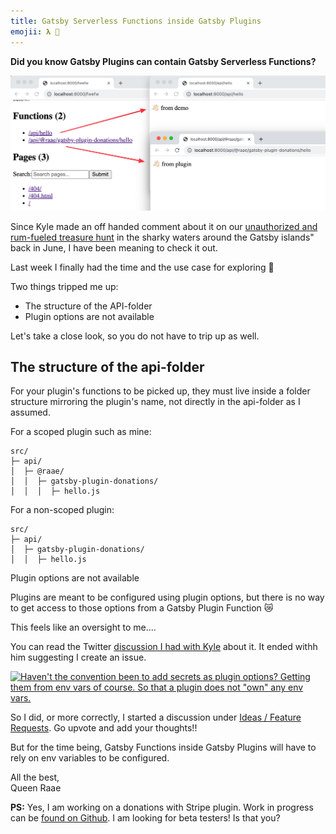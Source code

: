 ```yaml
---
title: Gatsby Serverless Functions inside Gatsby Plugins
emojii: 𝛌 🤯
---
```


**Did you know Gatsby Plugins can contain Gatsby Serverless Functions?**

![Screengrab showing a /api/hello endpoint coming from the demo site and a /api/@raae/gatsby-plugin-donations/hello endpoint coming from the plugin](./demo.png "Demo")

Since Kyle made an off handed comment about it on our [unauthorized and rum-fueled treasure hunt](https://youtu.be/gG9E7ZYbhGo) in the sharky waters around the Gatsby islands" back in June, I have been meaning to check it out.

Last week I finally had the time and the use case for exploring 🎉

Two things tripped me up:

- The structure of the API-folder
- Plugin options are not available

Let's take a close look, so you do not have to trip up as well.

## The structure of the api-folder

For your plugin's functions to be picked up, they must live inside a folder structure mirroring the plugin's name, not directly in the api-folder as I assumed.

For a scoped plugin such as mine:

```
src/
├─ api/
│  ├─ @raae/
│  │  ├─ gatsby-plugin-donations/
│  │  │  ├─ hello.js
```

For a non-scoped plugin:

```
src/
├─ api/
│  ├─ gatsby-plugin-donations/
│  │  ├─ hello.js

```

Plugin options are not available

Plugins are meant to be configured using plugin options, but there is no way to get access to those options from a Gatsby Plugin Function 😿

This feels like an oversight to me....

You can read the Twitter [discussion I had with Kyle](https://twitter.com/raae/status/1460649528202305541?s=20) about it. It ended withh him suggesting I create an issue.

[![Haven't the convention been to add secrets as plugin options?
Getting them from env vars of course. So that a plugin does not "own" any env vars. ](./tweet.png "Screengrab of Tweet")](https://twitter.com/raae/status/1460649528202305541?s=20)

So I did, or more correctly, I started a discussion under [Ideas / Feature Requests](https://github.com/gatsbyjs/gatsby/discussions/34047). Go upvote and add your thoughts!!

But for the time being, Gatsby Functions inside Gatsby Plugins will have to rely on env variables to be configured.

All the best,  
Queen Raae

**​PS:** Yes, I am working on a donations with Stripe plugin. Work in progress can be [found on Github](https://github.com/queen-raae/gatsby-plugin-donations/pull/6). I am looking for beta testers! Is that you?
